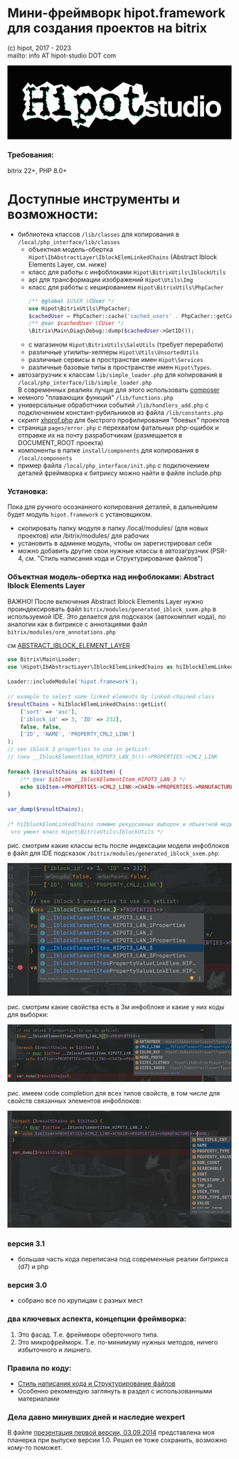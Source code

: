 # Мини-фреймворк hipot.framework для создания проектов на bitrix
(с) hipot, 2017 - 2023\
mailto: info AT hipot-studio DOT com

![hipot logo](docs/img/hipot-studio-logo-horizontal.png)

### Требования:
bitrix 22+, PHP 8.0+

# Доступные инструменты и возможности:
- библиотека классов <code>/lib/classes</code> для копирования в <code>/local/php_interface/lib/classes</code>
  - объектная модель-обертка <code>Hipot\IbAbstractLayer\IblockElemLinkedChains</code> (Abstract Iblock Elements Layer, см. ниже)
  - класс для работы с инфоблоками <code>Hipot\BitrixUtils\IblockUtils</code>
  - api для трансформации изображений <code>Hipot\Utils\Img</code>
  - класс для работы с кешированием <code>Hipot\BitrixUtils\PhpCacher</code>
    ```php
    /** @global $USER \CUser */
    use Hipot\BitrixUtils\PhpCacher;
    $cachedUser = PhpCacher::cache('cached_users' . PhpCacher::getCacheSubDirById($USER->GetID()), 3600, static fn() => $USER);
    /** @var $cachedUser \CUser */
    \Bitrix\Main\Diag\Debug::dump($cachedUser->GetID());
    ```
  - с магазином <code>Hipot\BitrixUtils\SaleUtils</code> (требует переработи)
  - различные утилиты-хелперы <code>Hipot\Utils\UnsortedUtils</code>
  - различные сервисы в пространстве имен <code>Hipot\Services</code>
  - различные базовые типы в пространстве имен <code>Hipot\Types</code>.
- автозагрузчик к классам <code>lib/simple_loader.php</code> для копирования в <code>/local/php_interface/lib/simple_loader.php</code><br>
В современных реалиях лучше для этого использовать [composer](install/local/composer.json)
- немного "плавающих функций" <code>/lib/functions.php</code>
- универсальные обработчики событий <code>/lib/handlers_add.php</code> с подключением констант-рубильников из файла <code>/lib/constants.php</code>  
- скрипт [xhprof.php](docs/xhprof.md) для быстрого профилирования "боевых" проектов
- страница <code>pages/error.php</code> с перехватом фатальных php-ошибок и отправке их на почту разработчикам (размещается в DOCUMENT_ROOT проекта)
- компоненты в папке <code>install/components</code> для копирования в <code>/local/components</code>
- пример файла <code>/local/php_interface/init.php</code> с подключением деталей фреймворка к битриксу
можно найти в файле include.php

  
### Установка:
Пока для ручного осознанного копирования деталей, в дальнейшем будет модуль <code>hipot.framework</code> с установщиком.
- скопировать папку модуля в папку /local/modules/ (для новых проектов) или /bitrix/modules/ для рабочих
- установить в админке модуль, чтобы он зарегистрировал себя
- можно добавить другие свои нужные классы в автозагрузчик (PSR-4, см. "Стиль написания кода и Структурирование файлов")

### Объектная модель-обертка над инфоблоками: Abstract Iblock Elements Layer
ВАЖНО! После включения Abstract Iblock Elements Layer нужно проиндексировать файл <code>bitrix/modules/generated_iblock_sxem.php</code> в используемой IDE.
Это делается для подсказок (автокомплит кода), по аналогии как в битриксе с аннотациями файл <code>bitrix/modules/orm_annotations.php</code>   

см [ABSTRACT_IBLOCK_ELEMENT_LAYER](docs/ABSTRACT_IBLOCK_ELEMENT_LAYER.MD)

```php
use Bitrix\Main\Loader;
use \Hipot\IbAbstractLayer\IblockElemLinkedChains as hiIblockElemLinkedChains;

Loader::includeModule('hipot.framework');

// example to select some linked elements by linked-chained-class
$resultChains = hiIblockElemLinkedChains::getList(
	['sort' => 'asc'],
	['iblock_id' => 3, 'ID' => 232],
	false, false,
	['ID', 'NAME', 'PROPERTY_CML2_LINK']
);
// see iblock 3 properties to use in getList:
// (new __IblockElementItem_HIPOT3_LAN_3())->PROPERTIES->CML2_LINK

foreach ($resultChains as $ibItem) {
	/** @var $ibItem __IblockElementItem_HIPOT3_LAN_3 */
	echo $ibItem->PROPERTIES->CML2_LINK->CHAIN->PROPERTIES->MANUFACTURER->NAME;
}

var_dump($resultChains);

/* hiIblockElemLinkedChains помимо рекурсивных выборок и объектной модели умеет все, 
 что умеет класс Hipot\BitrixUtils\IblockUtils */
```

рис. смотрим какие классы есть после индексации модели инфоблоков в файл для IDE подсказок <code>/bitrix/modules/generated_iblock_sxem.php</code>:

![layer example](docs/img/2020-10-15_19-16-26.png)

рис. смотрим какие свойства есть в 3м инфоблоке и какие у них коды для выборки:

![layer example](docs/img/2020-10-15_19-16-57.png)

рис. имеем code completion для всех типов свойств, в том числе для свойств связанных элементов инфоблоков:

![layer example](docs/img/2020-10-15_19-17-28.png)


### версия 3.1
- большая часть кода переписана под современные реалии битрикса (d7) и php

### версия 3.0
- собрано все по крупицам с разных мест

### два ключевых аспекта, концепции фреймворка:

1. Это фасад. Т.е. фреймворк оберточного типа.
2. Это микрофрейморк. Т.е. по-минимуму нужных методов, ничего избыточного и лишнего.

### Правила по коду:

- [Стиль написания кода и Структурирование файлов](docs/hipot_code_style_40.pdf)
- Особенно рекомендую заглянуть в раздел с использованными материалами

### Дела давно минувших дней и наследие wexpert
В файле [презентация первой версии, 03.09.2014](docs/03.09.2014_SLIDES_10.pptx) представлена моя планерка при выпуске версии 1.0.
Решил ее тоже сохранить, возможно кому-то поможет.